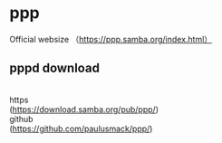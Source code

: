 # ppp
Official websize
（https://ppp.samba.org/index.html）

## pppd download
<br>https</br>
(https://download.samba.org/pub/ppp/)
<br>github</br>
(https://github.com/paulusmack/ppp/)


